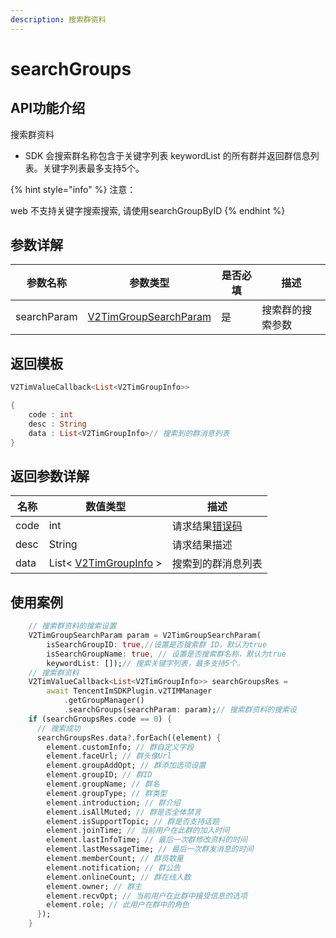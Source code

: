 ```yaml
---
description: 搜索群资料
---
```


# searchGroups

## API功能介绍

搜索群资料

* SDK 会搜索群名称包含于关键字列表 keywordList 的所有群并返回群信息列表。关键字列表最多支持5个。

{% hint style="info" %}
注意：

web 不支持关键字搜索搜索, 请使用searchGroupByID
{% endhint %}

## 参数详解

| 参数名称        | 参数类型                                                          | 是否必填 | 描述       |
| ----------- | ------------------------------------------------------------- | ---- | -------- |
| searchParam | [V2TimGroupSearchParam](../../class/v2timgroupsearchparam.md) | 是    | 搜索群的搜索参数 |

## 返回模板

```dart
V2TimValueCallback<List<V2TimGroupInfo>>

{
    code : int
    desc : String
    data : List<V2TimGroupInfo>// 搜索到的群消息列表
}
```

## 返回参数详解

| 名称    | 数值类型                                                    | 描述                                                             |
| ----- | ------------------------------------------------------- | -------------------------------------------------------------- |
| code  | int                                                     | 请求结果[错误码](https://cloud.tencent.com/document/product/269/1671) |
| desc  | String                                                  | 请求结果描述                                                         |
| data  | List< [V2TimGroupInfo](../../class/v2timgroupinfo.md) > | 搜索到的群消息列表                                                      |

## 使用案例  &#x20;

```dart
    // 搜索群资料的搜索设置
    V2TimGroupSearchParam param = V2TimGroupSearchParam(
        isSearchGroupID: true,//设置是否搜索群 ID，默认为true
        isSearchGroupName: true, // 设置是否搜索群名称，默认为true
        keywordList: []);// 搜索关键字列表，最多支持5个。
    // 搜索群资料
    V2TimValueCallback<List<V2TimGroupInfo>> searchGroupsRes =
        await TencentImSDKPlugin.v2TIMManager
            .getGroupManager()
            .searchGroups(searchParam: param);// 搜索群资料的搜索设
    if (searchGroupsRes.code == 0) {
      // 搜索成功
      searchGroupsRes.data?.forEach((element) {
        element.customInfo; // 群自定义字段
        element.faceUrl; // 群头像Url
        element.groupAddOpt; // 群添加选项设置
        element.groupID; // 群ID
        element.groupName; // 群名
        element.groupType; // 群类型
        element.introduction; // 群介绍
        element.isAllMuted; // 群是否全体禁言
        element.isSupportTopic; // 群是否支持话题
        element.joinTime; // 当前用户在此群的加入时间
        element.lastInfoTime; // 最后一次群修改资料的时间
        element.lastMessageTime; // 最后一次群发消息的时间
        element.memberCount; // 群员数量
        element.notification; // 群公告
        element.onlineCount; // 群在线人数
        element.owner; // 群主
        element.recvOpt; // 当前用户在此群中接受信息的选项
        element.role; // 此用户在群中的角色
      });
    }

```
